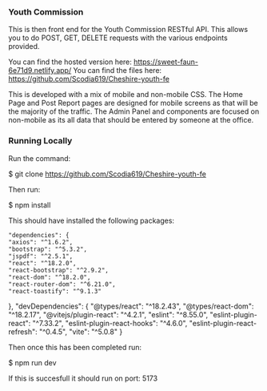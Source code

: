### Youth Commission

This is then front end for the Youth Commission RESTful API. This allows you to do POST, GET, DELETE requests with the various endpoints provided.

You can find the hosted version here: https://sweet-faun-6e71d9.netlify.app/
You can find the files here: https://github.com/Scodia619/Cheshire-youth-fe

This is developed with a mix of mobile and non-mobile CSS. The Home Page and Post Report pages are designed for mobile screens as that will be the majority of the traffic. The Admin Panel and components are focused on non-mobile as its all data that should be entered by someone at the office.

### Running Locally

Run the command:

$ git clone https://github.com/Scodia619/Cheshire-youth-fe

Then run:

$ npm install

This should have installed the following packages:

    "dependencies": {
    "axios": "^1.6.2",
    "bootstrap": "^5.3.2",
    "jspdf": "^2.5.1",
    "react": "^18.2.0",
    "react-bootstrap": "^2.9.2",
    "react-dom": "^18.2.0",
    "react-router-dom": "^6.21.0",
    "react-toastify": "^9.1.3"
  },
  "devDependencies": {
    "@types/react": "^18.2.43",
    "@types/react-dom": "^18.2.17",
    "@vitejs/plugin-react": "^4.2.1",
    "eslint": "^8.55.0",
    "eslint-plugin-react": "^7.33.2",
    "eslint-plugin-react-hooks": "^4.6.0",
    "eslint-plugin-react-refresh": "^0.4.5",
    "vite": "^5.0.8"
  }

Then once this has been completed run:

$ npm run dev

If this is succesfull it should run on port: 5173